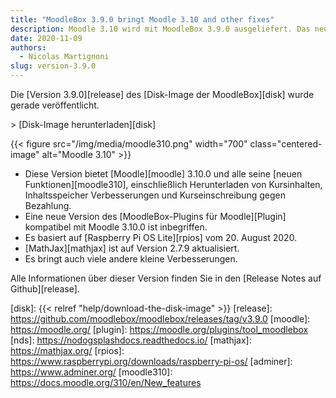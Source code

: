 ```yaml
---
title: "MoodleBox 3.9.0 bringt Moodle 3.10 and other fixes"
description: Moodle 3.10 wird mit MoodleBox 3.9.0 ausgeliefert. Das neue Image basiert auf Raspberry Pi OS vom 20. August 2020.
date: 2020-11-09
authors:
  - Nicolas Martignoni
slug: version-3.9.0
---
```


Die [Version 3.9.0][release] des [Disk-Image der MoodleBox][disk] wurde gerade veröffentlicht.

&gt; [Disk-Image herunterladen][disk]

{{< figure src="/img/media/moodle310.png" width="700" class="centered-image" alt="Moodle 3.10" >}}

  - Diese Version bietet [Moodle][moodle] 3.10.0 und alle seine [neuen Funktionen][moodle310], einschließlich Herunterladen von Kursinhalten, Inhaltsspeicher Verbesserungen und Kurseinschreibung gegen Bezahlung.
  - Eine neue Version des [MoodleBox-Plugins für Moodle][Plugin] kompatibel mit Moodle 3.10.0 ist inbegriffen.
  - Es basiert auf [Raspberry Pi OS Lite][rpios] vom 20. August 2020.
  - [MathJax][mathjax] ist auf Version 2.7.9 aktualisiert.
  - Es bringt auch viele andere kleine Verbesserungen.

Alle Informationen über dieser Version finden Sie in den [Release Notes auf Github][release].

 [disk]: {{< relref "help/download-the-disk-image" >}}
 [release]: https://github.com/moodlebox/moodlebox/releases/tag/v3.9.0
 [moodle]: https://moodle.org/
 [plugin]: https://moodle.org/plugins/tool_moodlebox
 [nds]: https://nodogsplashdocs.readthedocs.io/
 [mathjax]: https://mathjax.org/
 [rpios]: https://www.raspberrypi.org/downloads/raspberry-pi-os/
 [adminer]: https://www.adminer.org/
 [moodle310]: https://docs.moodle.org/310/en/New_features

